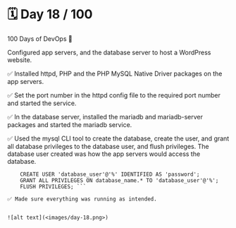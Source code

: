 # 🗓️ Day 18 / 100

100 Days of DevOps 🚀

Configured app servers, and the database server to host a WordPress website.


✅ Installed httpd, PHP and the PHP MySQL Native Driver packages on the app servers.

✅ Set the port number in the httpd config file to the required port number and started the service.

✅ In the database server, installed the mariadb and mariadb-server packages and started the mariadb service.

✅ Used the mysql CLI tool to create the database, create the user, and grant all database privileges to the database user, and flush privileges. The database user created was how the app servers would access the database.

```CREATE DATABASE database_name;
    CREATE USER 'database_user'@'%' IDENTIFIED AS 'password';
    GRANT ALL PRIVILEGES ON database_name.* TO 'database_user'@'%';
    FLUSH PRIVILEGES; ```

✅ Made sure everything was running as intended.


![alt text](<images/day-18.png>)